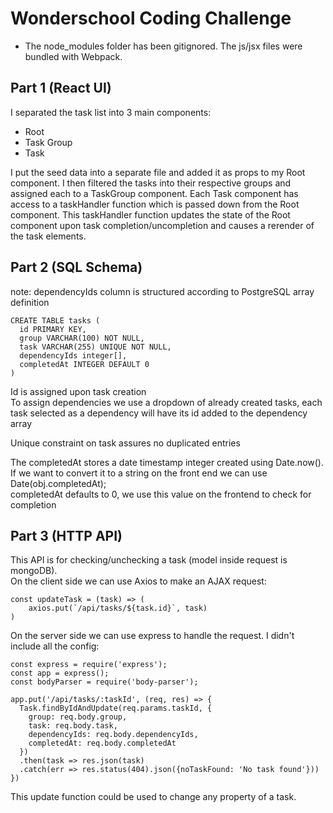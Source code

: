 # Wonderschool Coding Challenge

* The node_modules folder has been gitignored. The js/jsx files were bundled with Webpack.

## Part 1 (React UI)
I separated the task list into 3 main components:
* Root
* Task Group
* Task

I put the seed data into a separate file and added it as props to my Root component.
I then filtered the tasks into their respective groups and assigned each to a TaskGroup component.
Each Task component has access to a taskHandler function which is passed down from the Root component.
This taskHandler function updates the state of the Root component upon task completion/uncompletion and
causes a rerender of the task elements.

## Part 2 (SQL Schema)
note: dependencyIds column is structured according to PostgreSQL array definition
```
CREATE TABLE tasks (
  id PRIMARY KEY,
  group VARCHAR(100) NOT NULL,
  task VARCHAR(255) UNIQUE NOT NULL,
  dependencyIds integer[],
  completedAt INTEGER DEFAULT 0
)
```
Id is assigned upon task creation<br />
To assign dependencies we use a dropdown of already created tasks,
each task selected as a dependency will have its id added to the dependency array<br />

Unique constraint on task assures no duplicated entries<br />

The completedAt stores a date timestamp integer created using Date.now().<br />
If we want to convert it to a string on the front end we can use Date(obj.completedAt);<br />
completedAt defaults to 0, we use this value on the frontend to check for completion

## Part 3 (HTTP API)
This API is for checking/unchecking a task (model inside request is mongoDB).<br />
On the client side we can use Axios to make an AJAX request:<br />
```
const updateTask = (task) => (
    axios.put(`/api/tasks/${task.id}`, task)
)
```
On the server side we can use express to handle the request. I didn't include all the config:
```
const express = require('express');
const app = express();
const bodyParser = require('body-parser');

app.put('/api/tasks/:taskId', (req, res) => {
  Task.findByIdAndUpdate(req.params.taskId, {
    group: req.body.group,
    task: req.body.task,
    dependencyIds: req.body.dependencyIds,
    completedAt: req.body.completedAt
  })
  .then(task => res.json(task)
  .catch(err => res.status(404).json({noTaskFound: 'No task found'}))
})

```
This update function could be used to change any property of a task.
